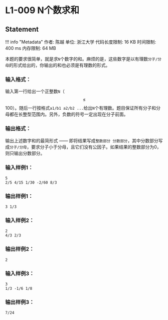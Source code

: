 
# L1-009 N个数求和

## Statement

!!! info "Metadata"
    作者: 陈越
    单位: 浙江大学
    代码长度限制: 16 KB
    时间限制: 400 ms
    内存限制: 64 MB

本题的要求很简单，就是求`N`个数字的和。麻烦的是，这些数字是以有理数`分子/分母`的形式给出的，你输出的和也必须是有理数的形式。

### 输入格式：

输入第一行给出一个正整数`N`（$$\le$$100）。随后一行按格式`a1/b1 a2/b2 ...`给出`N`个有理数。题目保证所有分子和分母都在长整型范围内。另外，负数的符号一定出现在分子前面。

### 输出格式：

输出上述数字和的最简形式 —— 即将结果写成`整数部分 分数部分`，其中分数部分写成`分子/分母`，要求分子小于分母，且它们没有公因子。如果结果的整数部分为0，则只输出分数部分。

### 输入样例1：
```plaintext
5
2/5 4/15 1/30 -2/60 8/3
```

### 输出样例1：
```plaintext
3 1/3
```

### 输入样例2：
```
2
4/3 2/3
```

### 输出样例2：
```
2
```

### 输入样例3：
```
3
1/3 -1/6 1/8
```

### 输出样例3：
```
7/24
```

